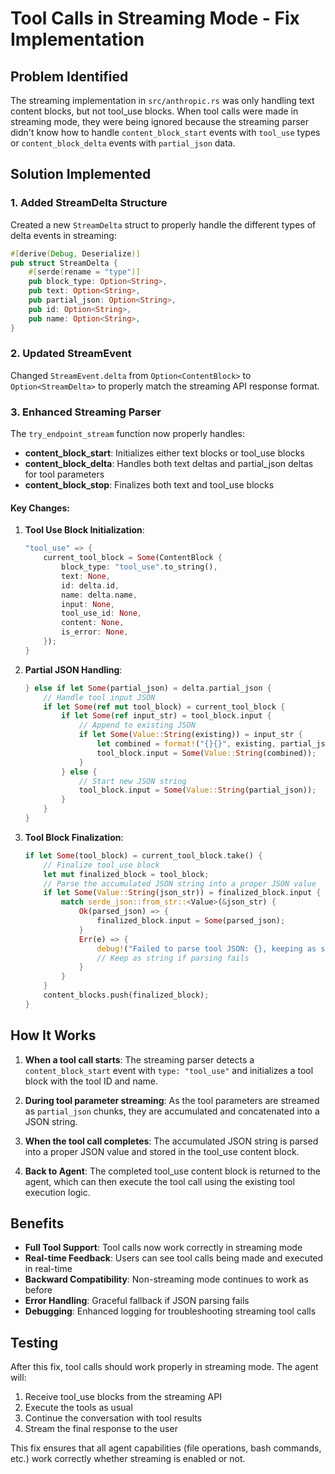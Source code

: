 # Tool Calls in Streaming Mode - Fix Implementation

## Problem Identified

The streaming implementation in `src/anthropic.rs` was only handling text content blocks, but not tool_use blocks. When tool calls were made in streaming mode, they were being ignored because the streaming parser didn't know how to handle `content_block_start` events with `tool_use` types or `content_block_delta` events with `partial_json` data.

## Solution Implemented

### 1. Added StreamDelta Structure

Created a new `StreamDelta` struct to properly handle the different types of delta events in streaming:

```rust
#[derive(Debug, Deserialize)]
pub struct StreamDelta {
    #[serde(rename = "type")]
    pub block_type: Option<String>,
    pub text: Option<String>,
    pub partial_json: Option<String>,
    pub id: Option<String>,
    pub name: Option<String>,
}
```

### 2. Updated StreamEvent

Changed `StreamEvent.delta` from `Option<ContentBlock>` to `Option<StreamDelta>` to properly match the streaming API response format.

### 3. Enhanced Streaming Parser

The `try_endpoint_stream` function now properly handles:

- **content_block_start**: Initializes either text blocks or tool_use blocks
- **content_block_delta**: Handles both text deltas and partial_json deltas for tool parameters
- **content_block_stop**: Finalizes both text and tool_use blocks

#### Key Changes:

1. **Tool Use Block Initialization**:
   ```rust
   "tool_use" => {
       current_tool_block = Some(ContentBlock {
           block_type: "tool_use".to_string(),
           text: None,
           id: delta.id,
           name: delta.name,
           input: None,
           tool_use_id: None,
           content: None,
           is_error: None,
       });
   }
   ```

2. **Partial JSON Handling**:
   ```rust
   } else if let Some(partial_json) = delta.partial_json {
       // Handle tool input JSON
       if let Some(ref mut tool_block) = current_tool_block {
           if let Some(ref input_str) = tool_block.input {
               // Append to existing JSON
               if let Some(Value::String(existing)) = input_str {
                   let combined = format!("{}{}", existing, partial_json);
                   tool_block.input = Some(Value::String(combined));
               }
           } else {
               // Start new JSON string
               tool_block.input = Some(Value::String(partial_json));
           }
       }
   }
   ```

3. **Tool Block Finalization**:
   ```rust
   if let Some(tool_block) = current_tool_block.take() {
       // Finalize tool_use block
       let mut finalized_block = tool_block;
       // Parse the accumulated JSON string into a proper JSON value
       if let Some(Value::String(json_str)) = finalized_block.input {
           match serde_json::from_str::<Value>(&json_str) {
               Ok(parsed_json) => {
                   finalized_block.input = Some(parsed_json);
               }
               Err(e) => {
                   debug!("Failed to parse tool JSON: {}, keeping as string", e);
                   // Keep as string if parsing fails
               }
           }
       }
       content_blocks.push(finalized_block);
   }
   ```

## How It Works

1. **When a tool call starts**: The streaming parser detects a `content_block_start` event with `type: "tool_use"` and initializes a tool block with the tool ID and name.

2. **During tool parameter streaming**: As the tool parameters are streamed as `partial_json` chunks, they are accumulated and concatenated into a JSON string.

3. **When the tool call completes**: The accumulated JSON string is parsed into a proper JSON value and stored in the tool_use content block.

4. **Back to Agent**: The completed tool_use content block is returned to the agent, which can then execute the tool call using the existing tool execution logic.

## Benefits

- **Full Tool Support**: Tool calls now work correctly in streaming mode
- **Real-time Feedback**: Users can see tool calls being made and executed in real-time
- **Backward Compatibility**: Non-streaming mode continues to work as before
- **Error Handling**: Graceful fallback if JSON parsing fails
- **Debugging**: Enhanced logging for troubleshooting streaming tool calls

## Testing

After this fix, tool calls should work properly in streaming mode. The agent will:

1. Receive tool_use blocks from the streaming API
2. Execute the tools as usual
3. Continue the conversation with tool results
4. Stream the final response to the user

This fix ensures that all agent capabilities (file operations, bash commands, etc.) work correctly whether streaming is enabled or not.